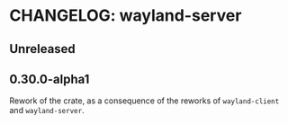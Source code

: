 # CHANGELOG: wayland-server

## Unreleased

## 0.30.0-alpha1

Rework of the crate, as a consequence of the reworks of `wayland-client` and `wayland-server`.